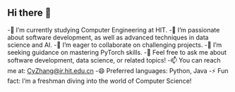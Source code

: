 ## Hi there 👋


-🔭 I’m currently studying Computer Engineering at HIT.
-🌱 I’m passionate about software development, as well as advanced techniques in data science and AI.
-👯 I’m eager to collaborate on challenging projects.
-🤔 I’m seeking guidance on mastering PyTorch skills.
-💬 Feel free to ask me about software development, data science, or related topics!
-📫 You can reach me at: CyZhang@ir.hit.edu.cn
-😄 Preferred languages: Python, Java
-⚡ Fun fact: I’m a freshman diving into the world of Computer Science!
